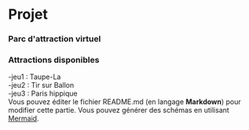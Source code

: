 # Projet
### **Parc d'attraction virtuel** 
### Attractions disponibles 
-jeu1 : Taupe-La    
-jeu2 : Tir sur Ballon   
-jeu3 : Paris hippique  
Vous pouvez éditer le fichier README.md (en langage **Markdown**) pour modifier cette partie.
Vous pouvez générer des schémas en utilisant [Mermaid](https://github.com/mermaid-js/mermaid).
